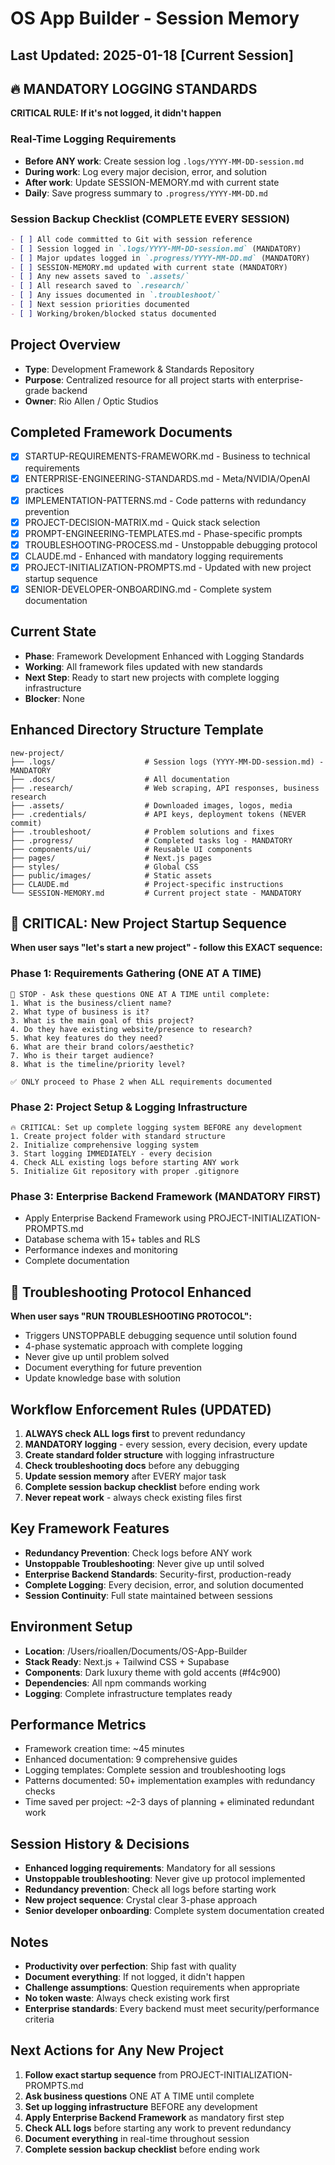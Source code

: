 # OS App Builder - Session Memory

## Last Updated: 2025-01-18 [Current Session]

## 🔥 MANDATORY LOGGING STANDARDS

**CRITICAL RULE: If it's not logged, it didn't happen**

### Real-Time Logging Requirements
- **Before ANY work**: Create session log `.logs/YYYY-MM-DD-session.md`
- **During work**: Log every major decision, error, and solution
- **After work**: Update SESSION-MEMORY.md with current state
- **Daily**: Save progress summary to `.progress/YYYY-MM-DD.md`

### Session Backup Checklist (COMPLETE EVERY SESSION)
```markdown
- [ ] All code committed to Git with session reference
- [ ] Session logged in `.logs/YYYY-MM-DD-session.md` (MANDATORY)
- [ ] Major updates logged in `.progress/YYYY-MM-DD.md` (MANDATORY)
- [ ] SESSION-MEMORY.md updated with current state (MANDATORY)
- [ ] Any new assets saved to `.assets/`
- [ ] All research saved to `.research/`
- [ ] Any issues documented in `.troubleshoot/`
- [ ] Next session priorities documented
- [ ] Working/broken/blocked status documented
```

## Project Overview
- **Type**: Development Framework & Standards Repository
- **Purpose**: Centralized resource for all project starts with enterprise-grade backend
- **Owner**: Rio Allen / Optic Studios

## Completed Framework Documents
- [x] STARTUP-REQUIREMENTS-FRAMEWORK.md - Business to technical requirements
- [x] ENTERPRISE-ENGINEERING-STANDARDS.md - Meta/NVIDIA/OpenAI practices  
- [x] IMPLEMENTATION-PATTERNS.md - Code patterns with redundancy prevention
- [x] PROJECT-DECISION-MATRIX.md - Quick stack selection
- [x] PROMPT-ENGINEERING-TEMPLATES.md - Phase-specific prompts
- [x] TROUBLESHOOTING-PROCESS.md - Unstoppable debugging protocol
- [x] CLAUDE.md - Enhanced with mandatory logging requirements
- [x] PROJECT-INITIALIZATION-PROMPTS.md - Updated with new project startup sequence
- [x] SENIOR-DEVELOPER-ONBOARDING.md - Complete system documentation

## Current State
- **Phase**: Framework Development Enhanced with Logging Standards
- **Working**: All framework files updated with new standards
- **Next Step**: Ready to start new projects with complete logging infrastructure
- **Blocker**: None

## Enhanced Directory Structure Template
```
new-project/
├── .logs/                    # Session logs (YYYY-MM-DD-session.md) - MANDATORY
├── .docs/                    # All documentation
├── .research/                # Web scraping, API responses, business research
├── .assets/                  # Downloaded images, logos, media
├── .credentials/             # API keys, deployment tokens (NEVER commit)
├── .troubleshoot/            # Problem solutions and fixes
├── .progress/                # Completed tasks log - MANDATORY
├── components/ui/            # Reusable UI components
├── pages/                    # Next.js pages
├── styles/                   # Global CSS
├── public/images/            # Static assets
├── CLAUDE.md                 # Project-specific instructions
└── SESSION-MEMORY.md         # Current project state - MANDATORY
```

## 🚨 CRITICAL: New Project Startup Sequence

**When user says "let's start a new project" - follow this EXACT sequence:**

### Phase 1: Requirements Gathering (ONE AT A TIME)
```
🔴 STOP - Ask these questions ONE AT A TIME until complete:
1. What is the business/client name?
2. What type of business is it?
3. What is the main goal of this project?
4. Do they have existing website/presence to research?
5. What key features do they need?
6. What are their brand colors/aesthetic?
7. Who is their target audience?
8. What is the timeline/priority level?

✅ ONLY proceed to Phase 2 when ALL requirements documented
```

### Phase 2: Project Setup & Logging Infrastructure
```
🔥 CRITICAL: Set up complete logging system BEFORE any development
1. Create project folder with standard structure
2. Initialize comprehensive logging system
3. Start logging IMMEDIATELY - every decision
4. Check ALL existing logs before starting ANY work
5. Initialize Git repository with proper .gitignore
```

### Phase 3: Enterprise Backend Framework (MANDATORY FIRST)
- Apply Enterprise Backend Framework using PROJECT-INITIALIZATION-PROMPTS.md
- Database schema with 15+ tables and RLS
- Performance indexes and monitoring
- Complete documentation

## 🚨 Troubleshooting Protocol Enhanced

**When user says "RUN TROUBLESHOOTING PROTOCOL":**
- Triggers UNSTOPPABLE debugging sequence until solution found
- 4-phase systematic approach with complete logging
- Never give up until problem solved
- Document everything for future prevention
- Update knowledge base with solution

## Workflow Enforcement Rules (UPDATED)
1. **ALWAYS check ALL logs first** to prevent redundancy
2. **MANDATORY logging** - every session, every decision, every update
3. **Create standard folder structure** with logging infrastructure
4. **Check troubleshooting docs** before any debugging
5. **Update session memory** after EVERY major task
6. **Complete session backup checklist** before ending work
7. **Never repeat work** - always check existing files first

## Key Framework Features
- **Redundancy Prevention**: Check logs before ANY work
- **Unstoppable Troubleshooting**: Never give up until solved
- **Enterprise Backend Standards**: Security-first, production-ready
- **Complete Logging**: Every decision, error, and solution documented
- **Session Continuity**: Full state maintained between sessions

## Environment Setup
- **Location**: /Users/rioallen/Documents/OS-App-Builder
- **Stack Ready**: Next.js + Tailwind CSS + Supabase
- **Components**: Dark luxury theme with gold accents (#f4c900)
- **Dependencies**: All npm commands working
- **Logging**: Complete infrastructure templates ready

## Performance Metrics
- Framework creation time: ~45 minutes
- Enhanced documentation: 9 comprehensive guides
- Logging templates: Complete session and troubleshooting logs
- Patterns documented: 50+ implementation examples with redundancy checks
- Time saved per project: ~2-3 days of planning + eliminated redundant work

## Session History & Decisions
- **Enhanced logging requirements**: Mandatory for all sessions
- **Unstoppable troubleshooting**: Never give up protocol implemented
- **Redundancy prevention**: Check all logs before starting work
- **New project sequence**: Crystal clear 3-phase approach
- **Senior developer onboarding**: Complete system documentation created

## Notes
- **Productivity over perfection**: Ship fast with quality
- **Document everything**: If not logged, it didn't happen
- **Challenge assumptions**: Question requirements when appropriate
- **No token waste**: Always check existing work first
- **Enterprise standards**: Every backend must meet security/performance criteria

## Next Actions for Any New Project
1. **Follow exact startup sequence** from PROJECT-INITIALIZATION-PROMPTS.md
2. **Ask business questions** ONE AT A TIME until complete
3. **Set up logging infrastructure** BEFORE any development
4. **Apply Enterprise Backend Framework** as mandatory first step
5. **Check ALL logs** before starting any work to prevent redundancy
6. **Document everything** in real-time throughout session
7. **Complete session backup checklist** before ending work